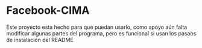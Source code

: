 # Facebook-CIMA
Este proyecto esta hecho para que puedan usarlo, como apoyo aún falta modificar algunas partes del programa, pero es funcional si usan los pasaos de instalación del README

